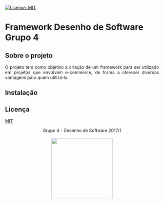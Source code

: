 <a href="https://opensource.org/licenses/MIT"><img src="https://img.shields.io/badge/License-MIT-yellow.svg" alt="License: MIT"></a>

# Framework Desenho de Software Grupo 4


## Sobre o projeto

<p align="justify">O projeto tem como objetivo a criação de um framework para ser utilizado em projetos que envolvem e-commerce, de forma a oferecer diversas vantagens para quem utilizá-lo.

## Instalação

## Licença
[MIT](https://opensource.org/licenses/MIT)

<p align="center">Grupo 4 - Desenho de Software 2017/1<br /><br />
<a href="https://fga.unb.br" target="_blank"><img width="200"src="https://4.bp.blogspot.com/-0aa6fAFnSnA/VzICtBQgciI/AAAAAAAARn4/SxVsQPFNeE0fxkCPVgMWbhd5qIEAYCMbwCLcB/s1600/unb-gama.png"></a>
</p>
